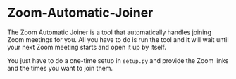# Zoom-Automatic-Joiner

The Zoom Automatic Joiner is a tool that automatically handles joining Zoom meetings for you.
All you have to do is run the tool and it will wait until your next Zoom meeting starts and open it up by itself.

You just have to do a one-time setup in `setup.py` and provide the Zoom links and the times you want to join them.
